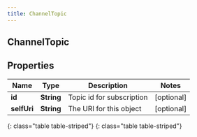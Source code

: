 ```yaml
---
title: ChannelTopic
---
```

## ChannelTopic


## Properties

| Name | Type | Description | Notes |
| ------------ | ------------- | ------------- | ------------- |
| **id** | **String** | Topic id for subscription |  [optional] |
| **selfUri** | **String** | The URI for this object |  [optional] |
{: class="table table-striped"}
{: class="table table-striped"}


